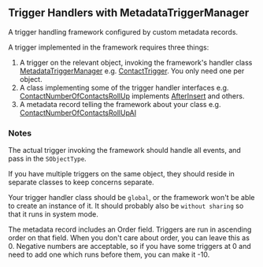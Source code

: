 ## Trigger Handlers with MetadataTriggerManager

A trigger handling framework configured by custom metadata records. 

A trigger implemented in the framework requires three things:

 1. A trigger on the relevant object, invoking the framework's handler class [MetadataTriggerManager](classes/MetadataTriggerManager.cls) e.g. [ContactTrigger](../../examples/main/default/triggers/ContactTrigger.trigger). You only need one per object.    
 1. A class implementing some of the trigger handler interfaces   e.g. [ContactNumberOfContactsRollUp](../../examples/main/default/classes/ContactNumberOfContactsRollUp.cls) implements [AfterInsert](classes/AfterInsert.cls) and others.
 1. A metadata record telling the framework about your class e.g. [ContactNumberOfContactsRollUpAI](../../examples/main/default/customMetadata/Trigger_Handler.ContactNumberOfContactsRollUpAI.md-meta.xml)
 
### Notes

The actual trigger invoking the framework should handle all events, and pass in the `SObjectType`.

If you have multiple triggers on the same object, they should reside in separate classes to keep concerns separate.

Your trigger handler class should be `global`, or the framework won't be able to create an instance of it. It should 
probably also be `without sharing` so that it runs in system mode.

The metadata record includes an Order field. Triggers are run in ascending order on that field. When you don't care 
about order, you can leave this as 0. Negative numbers are acceptable, so if you have some triggers at 0 and need to add
one which runs before them, you can make it -10.  

